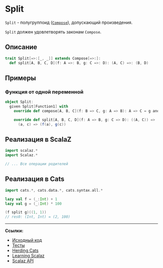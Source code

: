 # Split

`Split` - полугруппоид ([`Compose`](compose)), допускающий произведения.

`Split` должен удовлетворять законам `Compose`.


## Описание

```scala
trait Split[=>:[_, _]] extends Compose[=>:]:
  def split[A, B, C, D](f: A =>: B, g: C =>: D): (A, C) =>: (B, D)
```

## Примеры

### Функция от одной переменной

```scala
object Split:
  given Split[Function1] with
    override def compose[A, B, C](f: B => C, g: A => B): A => C = g andThen f

    override def split[A, B, C, D](f: A => B, g: C => D): ((A, C)) => (B, D) =
      (a, c) => (f(a), g(c))
```


## Реализация в ScalaZ

```scala
import scalaz.*
import Scalaz.*

// ... Все операции родителей
```


## Реализация в Cats

```scala
import cats.*, cats.data.*, cats.syntax.all.*

lazy val f = (_:Int) + 1
lazy val g = (_:Int) * 100

(f split g)((1, 1))
// res0: (Int, Int) = (2, 100)
```


---

**Ссылки:**

- [Исходный код](https://gitflic.ru/project/artemkorsakov/scalabook/blob?file=examples%2Fsrc%2Fmain%2Fscala%2Ftypeclass%2Farrow%2FSplit.scala&plain=1)
- [Тесты](https://gitflic.ru/project/artemkorsakov/scalabook/blob?file=examples%2Fsrc%2Ftest%2Fscala%2Ftypeclass%2Farrow%2FSplitSuite.scala)
- [Herding Cats](http://eed3si9n.com/herding-cats/Arrow.html)
- [Learning Scalaz](http://eed3si9n.com/learning-scalaz/Arrow.html)
- [Scalaz API](https://javadoc.io/doc/org.scalaz/scalaz-core_3/7.3.6/scalaz/Split.html)
